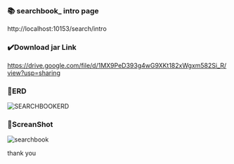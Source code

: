 ### 📚 searchbook_ intro page

http://localhost:10153/search/intro

### ✔️Download jar Link
https://drive.google.com/file/d/1MX9PeD393g4wG9XKt182xWgxm582Si_R/view?usp=sharing

### 🔹ERD
![SEARCHBOOKERD](https://user-images.githubusercontent.com/114070466/210198822-87ff1271-b6e5-4605-9471-c75c732ffdf3.png)

### 🔹ScreanShot
![searchbook](https://user-images.githubusercontent.com/114070466/210198912-949adcfe-bb3a-4141-b28d-eda446ab046e.jpg)

thank you
